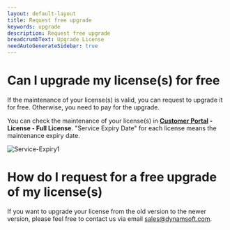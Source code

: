 ```yaml
---
layout: default-layout
title: Request free upgrade
keywords: upgrade
description: Request free upgrade
breadcrumbText: Upgrade License
needAutoGenerateSidebar: true
---
```


# Can I upgrade my license(s) for free

If the maintenance of your license(s) is valid, you can request to upgrade it for free. Otherwise, you need to pay for the upgrade.

You can check the maintenance of your license(s) in **[Customer Portal](https://www.dynamsoft.com/customer/) - License - Full License**. "Service Expiry Date" for each license means the maintenance expiry date.

![Service-Expiry1]({{site.assets}}img/Service-Expiry-1.png)

# How do I request for a free upgrade of my license(s)

If you want to upgrade your license from the old version to the newer version, please feel free to contact us via email <sales@dynamsoft.com>.


